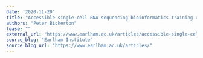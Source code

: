 ```yaml
---
date: '2020-11-20'
title: "Accessible single-cell RNA-sequencing bioinformatics training using Galaxy"
authors: "Peter Bickerton"
tease: ""
external_url: "https://www.earlham.ac.uk/articles/accessible-single-cell-rna-sequencing-bioinformatics-training-using-galaxy"
source_blog: "Earlham Institute"
source_blog_url: "https://www.earlham.ac.uk/articles/"
---
```

